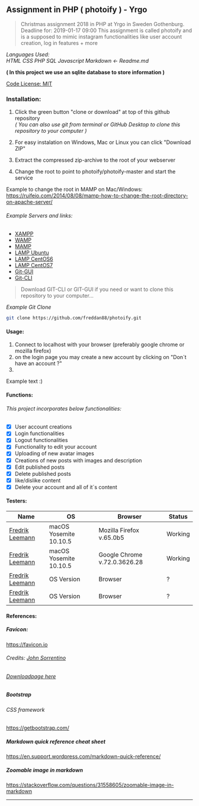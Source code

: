 ## Assignment in PHP ( photoify ) - Yrgo

> Christmas assignment 2018 in PHP at Yrgo in Sweden Gothenburg. Deadline for: 2019-01-17 09:00 
This assignment is called photoify and is a supposed to mimic instagram functionalities like user account creation, log in features + more

_Languages Used:_ <br/>
_HTML CSS PHP SQL Javascript Markdown <- Readme.md_

**( In this project we use an sqlite database to store information )**

[Code License: MIT](https://choosealicense.com/licenses/mit/)

### Installation:

1. Click the green button "clone or download" at top of this github repository <br/>
*( You can also use git from terminal or GitHub Desktop to clone this repository to your computer )*

2. For easy instalation on Windows, Mac or Linux you can click "Download ZIP"

3. Extract the compressed zip-archive to the root of your webserver

4. Change the root to point to photoify/photoify-master and start the service

Example to change the root in MAMP on Mac/Windows:<br/>
https://ruifeio.com/2014/08/08/mamp-how-to-change-the-root-directory-on-apache-server/


###### Example Servers and links:
- [XAMPP](https://www.apachefriends.org/index.html "Download XAMPP for Windows Linux Mac") 
- [WAMP](https://bitnami.com/stack/wamp/installer "Download WAMP for Windows Mac Linux")
- [MAMP](https://www.mamp.info/en/downloads "Download MAMP for Mac Windows")
- [LAMP Ubuntu](https://www.digitalocean.com/community/tutorials/how-to-install-linux-apache-mysql-php-lamp-stack-ubuntu-18-04 "Install LAMP on Ubuntu Linux")
- [LAMP CentOS6](https://www.digitalocean.com/community/tutorials/how-to-install-linux-apache-mysql-php-lamp-stack-on-centos-6 "Install LAMP on CentOS6 Linux")
- [LAMP CentOS7](https://www.digitalocean.com/community/tutorials/how-to-install-linux-apache-mysql-php-lamp-stack-on-centos-7 "Install LAMP on CentOS7 Linux")
- [Git-GUI](https://desktop.github.com/ "Downloads for Mac Windows")
- [Git-CLI](https://git-scm.com/downloads "Downloads for Mac Windows Linux/Unix")

> Download GIT-CLI or GIT-GUI if you need or want to clone this repository to your computer...

*Example Git Clone*
```bash
git clone https://github.com/freddan88/photoify.git
```

#### Usage:

1. Connect to localhost with your browser (preferably google chrome or mozilla firefox)
2. on the login page you may create a new account by clicking on "Don´t have an account ?"
3. 

Example text :)

#### Functions:

###### This project incorporates below functionalities:
* [x] User account creations
* [x] Login functionalities
* [x] Logout functionalities
* [x] Functionality to edit your account
* [x] Uploading of new avatar images
* [x] Creations of new posts with images and description
* [x] Edit published posts
* [x] Delete published posts
* [x] like/dislike content
* [x] Delete your account and all of it´s content

#### Testers:

Name|OS|Browser|Status
-|-|-|-
[Fredrik Leemann](https://github.com/freddan88 "Fredrik Leemann GitHub")|macOS Yosemite 10.10.5|Mozilla Firefox v.65.0b5|Working
[Fredrik Leemann](https://github.com/freddan88 "Fredrik Leemann GitHub")|macOS Yosemite 10.10.5|Google Chrome v.72.0.3626.28|Working
[Fredrik Leemann](https://github.com/freddan88 "Fredrik Leemann GitHub")|OS Version |Browser|?
[Fredrik Leemann](https://github.com/freddan88 "Fredrik Leemann GitHub")|OS Version |Browser|?

#### References:

##### Favicon:
https://favicon.io

###### Credits: [John Sorrentino](https://twitter.com/johnsorrentino "John Sorrentino Twitter profile")

###### [Downloadpage here](https://favicon.io/emoji-favicons/busts-in-silhouette/)

##### Bootstrap 
###### _CSS framework_
https://getbootstrap.com/

##### Markdown quick reference cheat sheet
https://en.support.wordpress.com/markdown-quick-reference/

##### Zoomable image in markdown
https://stackoverflow.com/questions/31558605/zoomable-image-in-markdown

---

